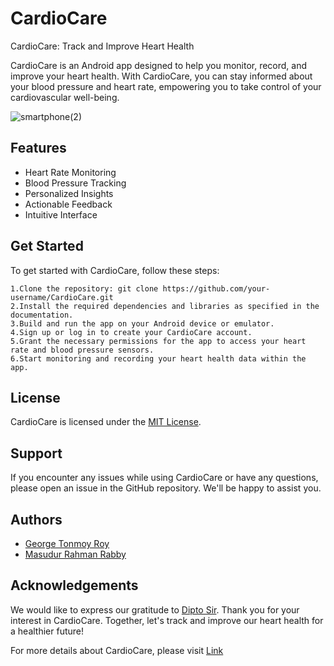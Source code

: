 # CardioCare

CardioCare: Track and Improve Heart Health

CardioCare is an Android app designed to help you monitor, record, and improve your heart health. With CardioCare, you can stay informed about your blood pressure and heart rate, empowering you to take control of your cardiovascular well-being.

![smartphone(2)](https://github.com/george07-t/CardioCare/assets/68592871/c30a7fdf-614b-4ba2-aa8f-5a9c70c89e33)



## Features

- Heart Rate Monitoring
- Blood Pressure Tracking
- Personalized Insights
- Actionable Feedback
- Intuitive Interface

## Get Started
To get started with CardioCare, follow these steps:

    1.Clone the repository: git clone https://github.com/your-username/CardioCare.git
    2.Install the required dependencies and libraries as specified in the documentation.
    3.Build and run the app on your Android device or emulator.
    4.Sign up or log in to create your CardioCare account.
    5.Grant the necessary permissions for the app to access your heart rate and blood pressure sensors.
    6.Start monitoring and recording your heart health data within the app.

## License

CardioCare is licensed under the [MIT License](LICENSE.md).



## Support

If you encounter any issues while using CardioCare or have any questions, please open an issue in the GitHub repository. We'll be happy to assist you.



## Authors

- [George Tonmoy Roy](https://github.com/george07-t)
- [Masudur Rahman Rabby](https://github.com/Masudur-rahman-rabby)


## Acknowledgements

We would like to express our gratitude to [Dipto Sir](https://www.facebook.com/shafin.ahmed.98478). Thank you for your interest in CardioCare. Together, let's track and improve our heart health for a healthier future!

For more details about CardioCare, please visit [Link](https://github.com/george07-t/CardioCare.wiki.git)
